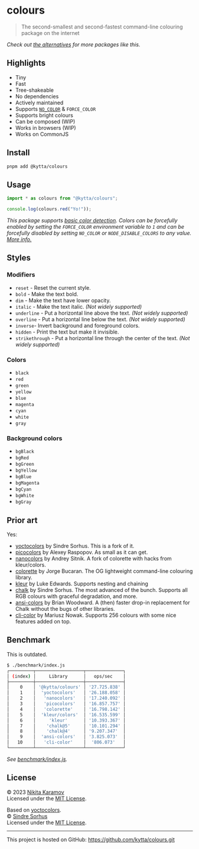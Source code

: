 # colours

> The second-smallest and second-fastest command-line colouring package on the internet

_Check out [the alternatives](#prior-art) for more packages like this._

## Highlights

- Tiny
- Fast
- Tree-shakeable
- No dependencies
- Actively maintained
- Supports [`NO_COLOR`][no-color] & `FORCE_COLOR`
- Supports bright colours
- Can be composed (WIP)
- Works in browsers (WIP)
- Works on CommonJS

## Install

```sh
pnpm add @kytta/colours
```

## Usage

```js
import * as colours from "@kytta/colours";

console.log(colours.red("Yo!"));
```

_This package supports [basic color detection](https://nodejs.org/api/tty.html#writestreamhascolorscount-env). Colors can be forcefully enabled by setting the `FORCE_COLOR` environment variable to `1` and can be forcefully disabled by setting `NO_COLOR` or `NODE_DISABLE_COLORS` to any value. [More info.](https://nodejs.org/api/tty.html#writestreamgetcolordepthenv)_

## Styles

### Modifiers

- `reset` - Reset the current style.
- `bold` - Make the text bold.
- `dim` - Make the text have lower opacity.
- `italic` - Make the text italic. _(Not widely supported)_
- `underline` - Put a horizontal line above the text. _(Not widely supported)_
- `overline` - Put a horizontal line below the text. _(Not widely supported)_
- `inverse`- Invert background and foreground colors.
- `hidden` - Print the text but make it invisible.
- `strikethrough` - Put a horizontal line through the center of the text. _(Not widely supported)_

### Colors

- `black`
- `red`
- `green`
- `yellow`
- `blue`
- `magenta`
- `cyan`
- `white`
- `gray`

### Background colors

- `bgBlack`
- `bgRed`
- `bgGreen`
- `bgYellow`
- `bgBlue`
- `bgMagenta`
- `bgCyan`
- `bgWhite`
- `bgGray`

## Prior art

Yes:

- [yoctocolors] by Sindre Sorhus. This is a fork of it.
- [picocolors] by Alexey Raspopov. As small as it can get.
- [nanocolors] by Andrey Sitnik. A fork of colorette with hacks from kleur/colors.
- [colorette] by Jorge Bucaran. The OG lightweight command-line colouring library.
- [kleur] by Luke Edwards. Supports nesting and chaining
- [chalk] by Sindre Sorhus. The most advanced of the bunch. Supports all RGB colours with graceful degradation, and more.
- [ansi-colors] by Brian Woodward. A (then) faster drop-in replacement for Chalk without the bugs of other libraries.
- [cli-color] by Mariusz Nowak. Supports 256 colours with some nice features added on top.

## Benchmark

This is outdated.

```sh
$ ./benchmark/index.js
┌─────────┬──────────────────┬──────────────┐
│ (index) │     Library      │   ops/sec    │
├─────────┼──────────────────┼──────────────┤
│    0    │ '@kytta/colours' │ '27.725.838' │
│    1    │  'yoctocolors'   │ '26.188.058' │
│    2    │   'nanocolors'   │ '17.240.092' │
│    3    │   'picocolors'   │ '16.857.757' │
│    4    │   'colorette'    │ '16.798.142' │
│    5    │  'kleur/colors'  │ '16.535.599' │
│    6    │     'kleur'      │ '10.393.367' │
│    7    │    'chalk@5'     │ '10.101.294' │
│    8    │    'chalk@4'     │ '9.207.347'  │
│    9    │  'ansi-colors'   │ '3.825.073'  │
│   10    │   'cli-color'    │  '806.073'   │
└─────────┴──────────────────┴──────────────┘
```

_See [benchmark/index.js](benchmark/index.js)._

## License

© 2023 [Nikita Karamov]\
Licensed under the [MIT License].

Based on [yoctocolors].\
© [Sindre Sorhus]\
Licensed under the [MIT License].

---

This project is hosted on GitHub: <https://github.com/kytta/colours.git>

[no-color]: https://no-color.org/
[ansi-colors]: https://github.com/doowb/ansi-colors
[chalk]: https://github.com/chalk/chalk
[cli-color]: https://github.com/medikoo/cli-color
[colorette]: https://github.com/jorgebucaran/colorette
[kleur]: https://github.com/lukeed/kleur
[nanocolors]: https://github.com/ai/nanocolors
[picocolors]: https://github.com/alexeyraspopov/picocolors
[yoctocolors]: https://github.com/sindresorhus/yoctocolors
[mit license]: https://spdx.org/licenses/MIT.html
[nikita karamov]: https://www.kytta.dev/
[sindre sorhus]: https://sindresorhus.com
